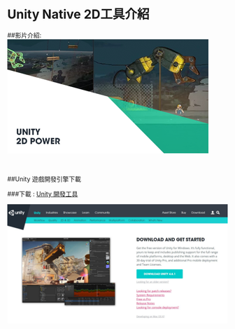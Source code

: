 # Unity Native 2D工具介紹

##影片介紹:</br>
[![Unity - 2D Power](https://raw.githubusercontent.com/tw-hkt/Unity/master/img/000001.png)](https://www.youtube.com/watch?v=rXDK6InUaO4)

</br>

##Unity 遊戲開發引擎下載</br>

###下載 : [Unity 開發工具](http://unity3d.com/unity/download "Download Unity for free")

![Download Unity for free](https://raw.githubusercontent.com/tw-hkt/Unity/master/img/000002.jpg)
